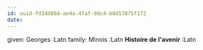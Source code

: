 ```yaml
---
id: uuid-fd3dd86d-ae4a-4faf-9dc4-b8d57875f172
date: 
---
```


given: Georges :Latn
family: Minois :Latn
**Histoire de l'avenir** :Latn